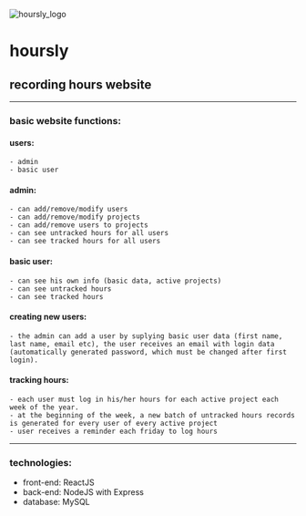![hoursly_logo](https://imgur.com/a/Z8Ucr0S)
# hoursly
## recording hours website

---

### basic website functions:
  #### users:
    - admin
    - basic user
  
  
  #### admin:
    - can add/remove/modify users
    - can add/remove/modify projects
    - can add/remove users to projects
    - can see untracked hours for all users
    - can see tracked hours for all users
    
  #### basic user:
    - can see his own info (basic data, active projects)
    - can see untracked hours
    - can see tracked hours
    
  #### creating new users: 
    - the admin can add a user by suplying basic user data (first name, last name, email etc), the user receives an email with login data (automatically generated password, which must be changed after first login).

  #### tracking hours: 
    - each user must log in his/her hours for each active project each week of the year.    
    - at the beginning of the week, a new batch of untracked hours records is generated for every user of every active project    
    - user receives a reminder each friday to log hours
    
---
    
### technologies:
  - front-end: ReactJS
  - back-end: NodeJS with Express  
  - database: MySQL

